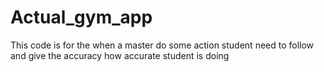 # Actual_gym_app
This code is for the when a master do some action student need to follow and give the accuracy how accurate student is doing 
